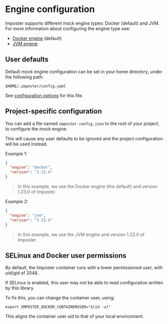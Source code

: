 # Engine configuration

Imposter supports different mock engine types: Docker (default) and JVM. For more information about configuring the engine type see:

- [Docker engine](https://github.com/gatehill/imposter-cli/blob/main/docs/docker_engine.md) (default)
- [JVM engine](https://github.com/gatehill/imposter-cli/blob/main/docs/jvm_engine.md)

## User defaults

Default mock engine configuration can be set in your home directory, under the following path:

    $HOME/.imposter/config.yaml

See [configuration options](https://github.com/gatehill/imposter-cli/blob/main/docs/config.md) for this file.

## Project-specific configuration

You can add a file named `imposter.config.json` to the root of your project, to configure the mock engine.

This will cause any user defaults to be ignored and the project configuration will be used instead.

Example 1:

```json
{
  "engine": "docker",
  "version": "3.33.4"
}
```

> In this example, we use the Docker engine (the default) and version 1.23.0 of Imposter.

Example 2:

```json
{
  "engine": "jvm",
  "version": "3.33.4"
}
```

> In this example, we use the JVM engine and version 1.22.0 of Imposter.

## SELinux and Docker user permissions

By default, the Imposter container runs with a lower permissioned user, with uid/gid of 2048.

If SELinux is enabled, this user may not be able to read configuration written by this library.

To fix this, you can change the container user, using:

    export IMPOSTER_DOCKER_CONTAINERUSER="$(id -u)"

This aligns the container user uid to that of your local environment.
